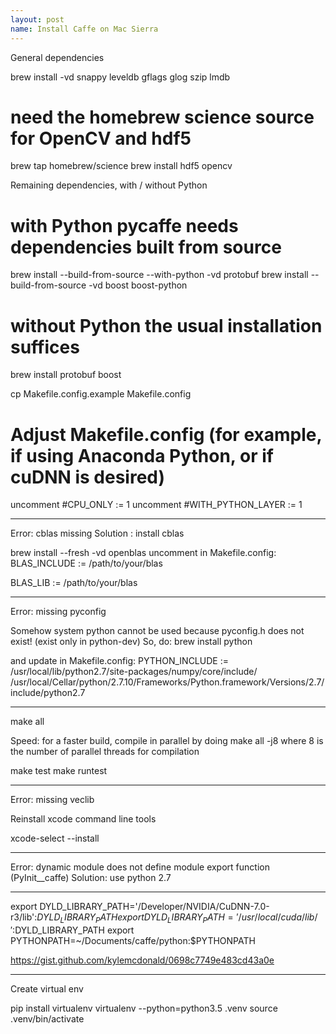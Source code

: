 ```yaml
---
layout: post
name: Install Caffe on Mac Sierra
---
```


General dependencies

brew install -vd snappy leveldb gflags glog szip lmdb
# need the homebrew science source for OpenCV and hdf5
brew tap homebrew/science
brew install hdf5 opencv

Remaining dependencies, with / without Python

# with Python pycaffe needs dependencies built from source
brew install --build-from-source --with-python -vd protobuf
brew install --build-from-source -vd boost boost-python
# without Python the usual installation suffices
brew install protobuf boost


cp Makefile.config.example Makefile.config
# Adjust Makefile.config (for example, if using Anaconda Python, or if cuDNN is desired)

uncomment #CPU_ONLY := 1
uncomment #WITH_PYTHON_LAYER := 1

------------------
Error: cblas missing
Solution : install cblas

brew install --fresh -vd openblas
uncomment in Makefile.config:
BLAS_INCLUDE := /path/to/your/blas

BLAS_LIB := /path/to/your/blas

------------------

Error: missing pyconfig

Somehow system python cannot be used because pyconfig.h does not exist! (exist only in python-dev)
So, do:
brew install python 

and update in Makefile.config:
PYTHON_INCLUDE := /usr/local/lib/python2.7/site-packages/numpy/core/include/ /usr/local/Cellar/python/2.7.10/Frameworks/Python.framework/Versions/2.7/include/python2.7

------------------

make all

Speed: for a faster build, compile in parallel by doing make all -j8 where 8 is the number of parallel threads for compilation

make test
make runtest

------------------

Error: missing veclib

Reinstall xcode command line tools

xcode-select --install

-------------------------

Error: dynamic module does not define module export function (PyInit__caffe)
Solution: use python 2.7

-------------------------

export DYLD_LIBRARY_PATH='/Developer/NVIDIA/CuDNN-7.0-r3/lib':$DYLD_LIBRARY_PATH
export DYLD_LIBRARY_PATH='/usr/local/cuda/lib/':$DYLD_LIBRARY_PATH
export PYTHONPATH=~/Documents/caffe/python:$PYTHONPATH


https://gist.github.com/kylemcdonald/0698c7749e483cd43a0e

__________________________


Create virtual env


pip install virtualenv
virtualenv --python=python3.5 .venv
source .venv/bin/activate
